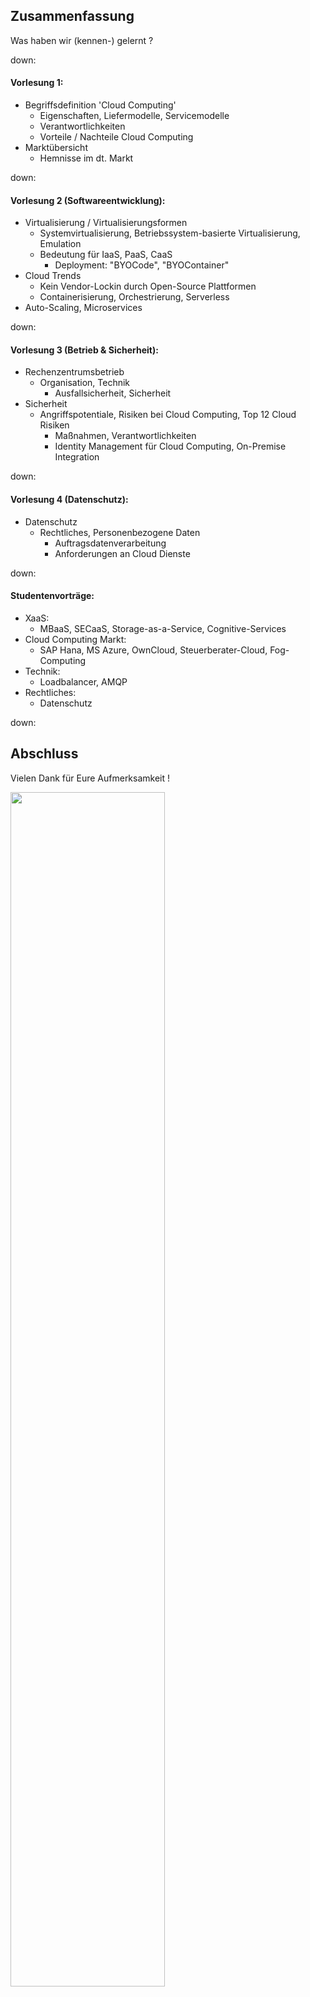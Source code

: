 ## Zusammenfassung

Was haben wir (kennen-) gelernt ?

down:

#### Vorlesung 1:

* Begriffsdefinition 'Cloud Computing'
	*	Eigenschaften, Liefermodelle, Servicemodelle
  * Verantwortlichkeiten
  * Vorteile / Nachteile Cloud Computing
* Marktübersicht
  * Hemnisse im dt. Markt

down:

#### Vorlesung 2 (Softwareentwicklung):

* Virtualisierung / Virtualisierungsformen
  * Systemvirtualisierung, Betriebssystem-basierte Virtualisierung, Emulation
  * Bedeutung für IaaS, PaaS, CaaS
	* Deployment: "BYOCode", "BYOContainer"
* Cloud Trends
  * Kein Vendor-Lockin durch Open-Source Plattformen
  * Containerisierung, Orchestrierung, Serverless
* Auto-Scaling, Microservices

down:

#### Vorlesung 3 (Betrieb & Sicherheit):

* Rechenzentrumsbetrieb
  * Organisation, Technik
	* Ausfallsicherheit, Sicherheit
* Sicherheit
  * Angriffspotentiale, Risiken bei Cloud Computing, Top 12 Cloud Risiken
	* Maßnahmen, Verantwortlichkeiten
	* Identity Management für Cloud Computing, On-Premise Integration

down:

#### Vorlesung 4 (Datenschutz):

* Datenschutz
  * Rechtliches, Personenbezogene Daten
	* Auftragsdatenverarbeitung
	* Anforderungen an Cloud Dienste

down:

#### Studentenvorträge:

* XaaS:
  * MBaaS, SECaaS, Storage-as-a-Service, Cognitive-Services
* Cloud Computing Markt:
  * SAP Hana, MS Azure, OwnCloud, Steuerberater-Cloud, Fog-Computing
* Technik:
  * Loadbalancer, AMQP
* Rechtliches:
  * Datenschutz

down:

## Abschluss

Vielen Dank für Eure Aufmerksamkeit !

<img src="media/obama-out.gif" width="70%" height="70%" class="fragment"/>
